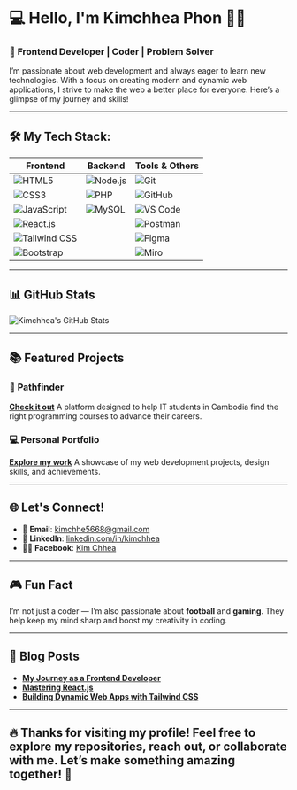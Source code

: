 # 💻 Hello, I'm **Kimchhea Phon** 👨‍💻

### 🚀 **Frontend Developer | Coder | Problem Solver**

I’m passionate about web development and always eager to learn new technologies. With a focus on creating modern and dynamic web applications, I strive to make the web a better place for everyone. Here’s a glimpse of my journey and skills!

---

## 🛠️ **My Tech Stack:**

| **Frontend**  | **Backend**  | **Tools & Others**  |
| ------------- | ------------ | ------------------ |
| ![HTML5](https://img.shields.io/badge/HTML5-Web%20Structure-blue) | ![Node.js](https://img.shields.io/badge/Node.js-JavaScript%20Runtime-green) | ![Git](https://img.shields.io/badge/Git-Version%20Control-orange) |
| ![CSS3](https://img.shields.io/badge/CSS3-Responsive%20Design-blue) | ![PHP](https://img.shields.io/badge/PHP-Backend%20Programming-pink) | ![GitHub](https://img.shields.io/badge/GitHub-Code%20Hosting-black) |
| ![JavaScript](https://img.shields.io/badge/JavaScript-Dynamic%20Web%20Apps-yellow) | ![MySQL](https://img.shields.io/badge/MySQL-Relational%20DB-blue) | ![VS Code](https://img.shields.io/badge/VS%20Code-IDE-blue) |
| ![React.js](https://img.shields.io/badge/React.js-JavaScript%20Library-blue) |  | ![Postman](https://img.shields.io/badge/Postman-API%20Testing-yellow) |
| ![Tailwind CSS](https://img.shields.io/badge/Tailwind%20CSS-Utility%20First-blue) |  | ![Figma](https://img.shields.io/badge/Figma-Design%20Tool-pink) |
| ![Bootstrap](https://img.shields.io/badge/Bootstrap-Responsive%20Framework-blue) |  | ![Miro](https://img.shields.io/badge/Miro-Collaboration%20Tool-blue) |

---

## 📊 **GitHub Stats**

![Kimchhea's GitHub Stats](https://github-readme-stats.vercel.app/api?username=kimchhea&show_icons=true&count_private=true&hide=prs&theme=radical)

---

## 📚 **Featured Projects**

### 🚀 **Pathfinder**
[**Check it out**](#)
A platform designed to help IT students in Cambodia find the right programming courses to advance their careers.

### 💻 **Personal Portfolio**
[**Explore my work**](#)
A showcase of my web development projects, design skills, and achievements.

---

## 🌐 **Let's Connect!**

- 📧 **Email**: [kimchhe5668@gmail.com](mailto:kimchhe5668@gmail.com)
- 🔗 **LinkedIn**: [linkedin.com/in/kimchhea](https://www.linkedin.com/in/kimchhea)
- 🦸‍♂️ **Facebook**: [Kim Chhea](https://www.facebook.com/kimchhea)

---

## 🎮 **Fun Fact**
I’m not just a coder — I’m also passionate about **football** and **gaming**. They help keep my mind sharp and boost my creativity in coding.

---

## 📝 **Blog Posts**

- [**My Journey as a Frontend Developer**](#)
- [**Mastering React.js**](#)
- [**Building Dynamic Web Apps with Tailwind CSS**](#)

---

## 🔥 **Thanks for visiting my profile!** Feel free to explore my repositories, reach out, or collaborate with me. Let’s make something amazing together! 🚀
